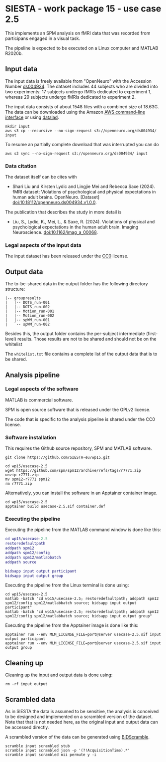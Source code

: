 # SIESTA - work package 15 - use case 2.5

This implements an SPM analysis on fMRI data that was recorded from participans engaged in a visual task.

The pipeline is expected to be executed on a Linux computer and MATLAB R2020b.

## Input data

The input data is freely available from "OpenNeuro" with the Accession Number [ds004934](https://doi.org/10.18112/openneuro.ds004934.v1.0.0). The dataset includes 44 subjects who are divided into two experiments: 17 subjects undergo fMRIs dedicated to experiment 1, whereas 29 subjects undergo fMRIs dedicated to experiment 2.

The input data consists of about 1548 files with a combined size of 18.63G. The data can be downloaded using the Amazon [AWS command-line interface](https://docs.aws.amazon.com/cli/latest/userguide/getting-started-install.html) or using [datalad](https://www.datalad.org/).

```console
mkdir input
aws s3 cp --recursive --no-sign-request s3://openneuro.org/ds004934/ input
```

To resume an partially complete download that was interrupted you can do

```console
aws s3 sync --no-sign-request s3://openneuro.org/ds004934/ input
```

### Data citation

The dataset itself can be cites with

- Shari Liu and Kirsten Lydic and Lingjie Mei and Rebecca Saxe (2024). fMRI dataset: Violations of psychological and physical expectations in human adult brains. OpenNeuro. [Dataset] [doi:10.18112/openneuro.ds004934.v1.0.0](https://doi.org/10.18112/openneuro.ds004934.v1.0.0).

The publication that describes the study in more detail is

- Liu, S., Lydic, K., Mei, L., & Saxe, R. (2024). Violations of physical and psychological expectations in the human adult brain. Imaging Neuroscience. [doi:10.1162/imag_a_00068](https://doi.org/10.1162/imag_a_00068).

### Legal aspects of the input data

The input dataset has been released under the [CC0](https://spdx.org/licenses/CC0-1.0.html) license.

## Output data

The to-be-shared data in the output folder has the following directory structure:

```console
|-- groupresults
|   |-- DOTS_run-001
|   |-- DOTS_run-002
|   |-- Motion_run-001
|   |-- Motion_run-002
|   |-- spWM_run-001
|   `-- spWM_run-002
```

Besides this, the output folder contains the per-subject intermediate (first-level) results. Those results are not to be shared and should not be on the whitelist

The `whitelist.txt` file contains a complete list of the output data that is to be shared.

## Analysis pipeline

### Legal aspects of the software

MATLAB is commercial software.

SPM is open source software that is released under the GPLv2 license.

The code that is specific to the analysis pipeline is shared under the CC0 license.

### Software installation

This requires the Github source repository, SPM and MATLAB software.

```console
git clone https://github.com/SIESTA-eu/wp15.git

cd wp15/usecase-2.5
wget https://github.com/spm/spm12/archive/refs/tags/r7771.zip
unzip r7771.zip
mv spm12-r7771 spm12
rm r7771.zip 
```

Alternatively, you can install the software in an Apptainer container image.

```console
cd wp15/usecase-2.5
apptainer build usecase-2.5.sif container.def
```

### Executing the pipeline

Executing the pipeline from the MATLAB command window is done like this:

```matlab
cd wp15/usecase-2.5
restoredefaultpath
addpath spm12
addpath spm12/config
addpath spm12/matlabbatch
addpath source

bidsapp input output participant
bidsapp input output group
```

Executing the pipeline from the Linux terminal is done using:

```console
cd wp15/usecase-2.5
matlab -batch "cd wp15/usecase-2.5; restoredefaultpath; addpath spm12 spm12/config spm12/matlabbatch source; bidsapp input output participant"
matlab -batch "cd wp15/usecase-2.5; restoredefaultpath; addpath spm12 spm12/config spm12/matlabbatch source; bidsapp input output group"
```

Executing the pipeline from the Apptainer image is done like this:

```console
apptainer run --env MLM_LICENSE_FILE=port@server usecase-2.5.sif input output participant
apptainer run --env MLM_LICENSE_FILE=port@server usecase-2.5.sif input output group
```

## Cleaning up

Cleaning up the input and output data is done using:

```console
rm -rf input output
```

## Scrambled data

As in SIESTA the data is assumed to be sensitive, the analysis is conceived to be designed and implemented on a scrambled version of the dataset. Note that that is not needed here, as the original input and output data can be accessed directly. 

 A scrambled version of the data can be generated using [BIDScramble](https://github.com/SIESTA-eu/wp15/tree/main/BIDScramble).

```console
scramble input scrambled stub
scramble input scrambled json -p '(?!AcquisitionTime).*'
scramble input scrambled nii permute y -i
```
